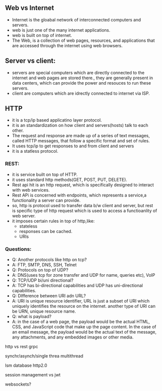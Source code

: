 ## Web vs Internet
- Internet is the gloabal network of interconnected computers and servers.
- web is just one of the many internet applications.
- web is built on top of  internet.
- The Web, is a collection of web pages, resources, and applications that are accessed through the internet using web browsers.

## Server vs client:
- servers are special computers which are directly connected to the internet and web pages are stored there., they are generally present in data centers, which can provide the power and resouces to run these servers.
- client are computers which are idrectly connected to internet via ISP.

## HTTP
- it is a tcp/ip based applicatino layer protocol.
- it is an standardization on how client and servers(hosts) talk to each other.
- The request and response are made up of a series of text messages, called HTTP messages, that follow a specific format and set of rules.
- It uses tcp/ip to get responses to and from client and servers
- it is a statless protocol.


### REST:
- it is service built on top of HTTP.
- it uses standard http methods(GET, POST, PUT, DELETE).
- Rest api hit is an http request, which is specifically designed to interact with web services.
- Rest APi is concerned with endpoints, which represents a service,a functionality a server can provide.
- so, http is protocol used to transfer data b/w client and server, but rest is specific type of http request which is used to access a functioanlity of web server.
- it imposes certain rules in top of http,like:
	- stateless
	- responses can be cached.
	- URIs


### Questions:
- Q: Another protocols like http on tcp?
- A: FTP, SMTP, DNS, SSH, Telnet
- Q: Protocols on top of UDP?
- A: DNS(uses tcp for zone transfer and UDP for name, queries etc), VoIP
- Q: TCP/UDP bi/uni directional?
- A: TCP has  bi-directional capabilities and UDP has uni-directional capabilities.
- Q: DIfference between URI adn URL?
- A: URI is unique resource identifier, URL is just a subset of URI which uniquely identifies the resource on the internet. another type of URI can be URN, unique resource name.
- Q: what is payload?
- A: in the case of a web page, the payload would be the actual HTML, CSS, and JavaScript code that make up the page content. In the case of an email message, the payload would be the actual text of the message, any attachments, and any embedded images or other media.

http vs rest
grpc

synchr/asynch/single threa multithread

lsm database
http2.0

session management vs jwt

websockets?